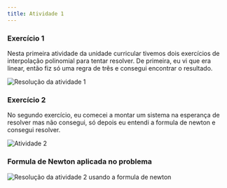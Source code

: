 ```yaml
---
title: Atividade 1
---
```


### Exercício 1
Nesta primeira atividade da unidade curricular tivemos dois exercícios de interpolação polinomial para tentar resolver. De primeira, eu vi que era linear, então fiz só uma regra de três e consegui encontrar o resultado. 

![Resolução da atividade 1](/images/atividade1.jpg)

### Exercício 2
No segundo exercício, eu comecei a montar um sistema na esperança de resolver mas não consegui, só depois eu entendi a formula de newton e consegui resolver.

![Atividade 2](/images/atividade2.jpg)

### Formula de Newton aplicada no problema

![Resolução da atividade 2 usando a formula de newton](/images/metodo_newton.jpg)


